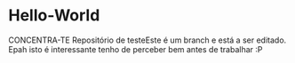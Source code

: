 # Hello-World
CONCENTRA-TE
Repositório de testeEste é um branch e está a ser editado.
Epah isto é interessante tenho de perceber bem antes de trabalhar :P

